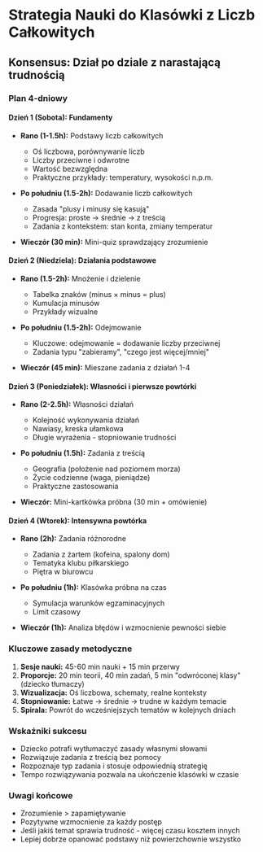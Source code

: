 # Strategia Nauki do Klasówki z Liczb Całkowitych

## Konsensus: Dział po dziale z narastającą trudnością

### Plan 4-dniowy

#### Dzień 1 (Sobota): Fundamenty
- **Rano (1-1.5h):** Podstawy liczb całkowitych
  - Oś liczbowa, porównywanie liczb
  - Liczby przeciwne i odwrotne
  - Wartość bezwzględna
  - Praktyczne przykłady: temperatury, wysokości n.p.m.

- **Po południu (1.5-2h):** Dodawanie liczb całkowitych
  - Zasada "plusy i minusy się kasują"
  - Progresja: proste → średnie → z treścią
  - Zadania z kontekstem: stan konta, zmiany temperatur

- **Wieczór (30 min):** Mini-quiz sprawdzający zrozumienie

#### Dzień 2 (Niedziela): Działania podstawowe
- **Rano (1.5-2h):** Mnożenie i dzielenie
  - Tabelka znaków (minus × minus = plus)
  - Kumulacja minusów
  - Przykłady wizualne

- **Po południu (1.5-2h):** Odejmowanie
  - Kluczowe: odejmowanie = dodawanie liczby przeciwnej
  - Zadania typu "zabieramy", "czego jest więcej/mniej"

- **Wieczór (45 min):** Mieszane zadania z działań 1-4

#### Dzień 3 (Poniedziałek): Własności i pierwsze powtórki
- **Rano (2-2.5h):** Własności działań
  - Kolejność wykonywania działań
  - Nawiasy, kreska ułamkowa
  - Długie wyrażenia - stopniowanie trudności

- **Po południu (1.5h):** Zadania z treścią
  - Geografia (położenie nad poziomem morza)
  - Życie codzienne (waga, pieniądze)
  - Praktyczne zastosowania

- **Wieczór:** Mini-kartkówka próbna (30 min + omówienie)

#### Dzień 4 (Wtorek): Intensywna powtórka
- **Rano (2h):** Zadania różnorodne
  - Zadania z żartem (kofeina, spalony dom)
  - Tematyka klubu piłkarskiego
  - Piętra w biurowcu

- **Po południu (1h):** Klasówka próbna na czas
  - Symulacja warunków egzaminacyjnych
  - Limit czasowy

- **Wieczór (1h):** Analiza błędów i wzmocnienie pewności siebie

### Kluczowe zasady metodyczne

1. **Sesje nauki:** 45-60 min nauki + 15 min przerwy
2. **Proporcje:** 20 min teorii, 40 min zadań, 5 min "odwróconej klasy" (dziecko tłumaczy)
3. **Wizualizacja:** Oś liczbowa, schematy, realne konteksty
4. **Stopniowanie:** Łatwe → średnie → trudne w każdym temacie
5. **Spirala:** Powrót do wcześniejszych tematów w kolejnych dniach

### Wskaźniki sukcesu
- Dziecko potrafi wytłumaczyć zasady własnymi słowami
- Rozwiązuje zadania z treścią bez pomocy
- Rozpoznaje typ zadania i stosuje odpowiednią strategię
- Tempo rozwiązywania pozwala na ukończenie klasówki w czasie

### Uwagi końcowe
- Zrozumienie > zapamiętywanie
- Pozytywne wzmocnienie za każdy postęp
- Jeśli jakiś temat sprawia trudność - więcej czasu kosztem innych
- Lepiej dobrze opanować podstawy niż powierzchownie wszystko